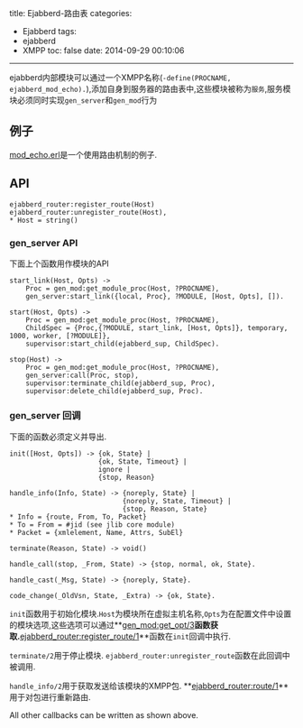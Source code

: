 title: Ejabberd-路由表
categories:
  - Ejabberd
tags:
  - ejabberd
  - XMPP
toc: false
date: 2014-09-29 00:10:06
---

ejabberd内部模块可以通过一个XMPP名称(`-define(PROCNAME, ejabberd_mod_echo).`),添加自身到服务器的路由表中,这些模块被称为`服务`,服务模块必须同时实现`gen_server`和`gen_mod`行为


## 例子
[mod_echo.erl][1]是一个使用路由机制的例子.

## API

```
ejabberd_router:register_route(Host)
ejabberd_router:unregister_route(Host),
* Host = string()
```

### gen_server API

下面上个函数用作模块的API

```
start_link(Host, Opts) ->
    Proc = gen_mod:get_module_proc(Host, ?PROCNAME),
    gen_server:start_link({local, Proc}, ?MODULE, [Host, Opts], []).
```

```
start(Host, Opts) ->
    Proc = gen_mod:get_module_proc(Host, ?PROCNAME),
    ChildSpec = {Proc,{?MODULE, start_link, [Host, Opts]}, temporary, 1000, worker, [?MODULE]},
    supervisor:start_child(ejabberd_sup, ChildSpec).
```

```
stop(Host) ->
    Proc = gen_mod:get_module_proc(Host, ?PROCNAME),
    gen_server:call(Proc, stop),
    supervisor:terminate_child(ejabberd_sup, Proc),
    supervisor:delete_child(ejabberd_sup, Proc).
```

### gen_server 回调

下面的函数必须定义并导出.

```
init([Host, Opts]) -> {ok, State} |
                      {ok, State, Timeout} |
                      ignore |
                      {stop, Reason}
```

```
handle_info(Info, State) -> {noreply, State} |
                            {noreply, State, Timeout} |
                            {stop, Reason, State}
* Info = {route, From, To, Packet}
* To = From = #jid (see jlib core module)
* Packet = {xmlelement, Name, Attrs, SubEl}
```

```
terminate(Reason, State) -> void()
```

```
handle_call(stop, _From, State) -> {stop, normal, ok, State}.
```

```
handle_cast(_Msg, State) -> {noreply, State}.
```

```
code_change(_OldVsn, State, _Extra) -> {ok, State}.
```

`init`函数用于初始化模块.`Host`为模块所在虚拟主机名称,`Opts`为在配置文件中设置的模块选项,这些选项可以通过**[gen_mod:get_opt/3][2]**函数获取.**[ejabberd_router:register_route/1][3]**函数在`init`回调中执行.

`terminate/2`用于停止模块. `ejabberd_router:unregister_route`函数在此回调中被调用.

`handle_info/2`用于获取发送给该模块的XMPP包. **[ejabberd_router:route/1][3]**用于对包进行重新路由.

All other callbacks can be written as shown above.








  [1]: https://github.com/processone/ejabberd/blob/master/src/mod_echo.erl
  [2]: https://www.process-one.net/en/wiki/gen_mod
  [3]: https://www.process-one.net/en/wiki/ejabberd_router


